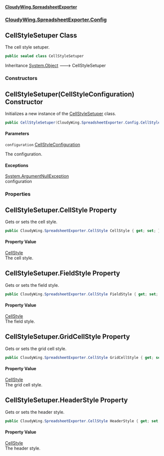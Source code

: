#### [CloudyWing.SpreadsheetExporter](index.md 'index')
### [CloudyWing.SpreadsheetExporter.Config](CloudyWing.SpreadsheetExporter.Config.md 'CloudyWing.SpreadsheetExporter.Config')

## CellStyleSetuper Class

The cell style setuper.

```csharp
public sealed class CellStyleSetuper
```

Inheritance [System.Object](https://docs.microsoft.com/en-us/dotnet/api/System.Object 'System.Object') &#129106; CellStyleSetuper
### Constructors

<a name='CloudyWing.SpreadsheetExporter.Config.CellStyleSetuper.CellStyleSetuper(CloudyWing.SpreadsheetExporter.Config.CellStyleConfiguration)'></a>

## CellStyleSetuper(CellStyleConfiguration) Constructor

Initializes a new instance of the [CellStyleSetuper](CloudyWing.SpreadsheetExporter.Config.CellStyleSetuper.md 'CloudyWing.SpreadsheetExporter.Config.CellStyleSetuper') class.

```csharp
public CellStyleSetuper(CloudyWing.SpreadsheetExporter.Config.CellStyleConfiguration configuration);
```
#### Parameters

<a name='CloudyWing.SpreadsheetExporter.Config.CellStyleSetuper.CellStyleSetuper(CloudyWing.SpreadsheetExporter.Config.CellStyleConfiguration).configuration'></a>

`configuration` [CellStyleConfiguration](CloudyWing.SpreadsheetExporter.Config.CellStyleConfiguration.md 'CloudyWing.SpreadsheetExporter.Config.CellStyleConfiguration')

The configuration.

#### Exceptions

[System.ArgumentNullException](https://docs.microsoft.com/en-us/dotnet/api/System.ArgumentNullException 'System.ArgumentNullException')  
configuration
### Properties

<a name='CloudyWing.SpreadsheetExporter.Config.CellStyleSetuper.CellStyle'></a>

## CellStyleSetuper.CellStyle Property

Gets or sets the cell style.

```csharp
public CloudyWing.SpreadsheetExporter.CellStyle CellStyle { get; set; }
```

#### Property Value
[CellStyle](CloudyWing.SpreadsheetExporter.CellStyle.md 'CloudyWing.SpreadsheetExporter.CellStyle')  
The cell style.

<a name='CloudyWing.SpreadsheetExporter.Config.CellStyleSetuper.FieldStyle'></a>

## CellStyleSetuper.FieldStyle Property

Gets or sets the field style.

```csharp
public CloudyWing.SpreadsheetExporter.CellStyle FieldStyle { get; set; }
```

#### Property Value
[CellStyle](CloudyWing.SpreadsheetExporter.CellStyle.md 'CloudyWing.SpreadsheetExporter.CellStyle')  
The field style.

<a name='CloudyWing.SpreadsheetExporter.Config.CellStyleSetuper.GridCellStyle'></a>

## CellStyleSetuper.GridCellStyle Property

Gets or sets the grid cell style.

```csharp
public CloudyWing.SpreadsheetExporter.CellStyle GridCellStyle { get; set; }
```

#### Property Value
[CellStyle](CloudyWing.SpreadsheetExporter.CellStyle.md 'CloudyWing.SpreadsheetExporter.CellStyle')  
The grid cell style.

<a name='CloudyWing.SpreadsheetExporter.Config.CellStyleSetuper.HeaderStyle'></a>

## CellStyleSetuper.HeaderStyle Property

Gets or sets the header style.

```csharp
public CloudyWing.SpreadsheetExporter.CellStyle HeaderStyle { get; set; }
```

#### Property Value
[CellStyle](CloudyWing.SpreadsheetExporter.CellStyle.md 'CloudyWing.SpreadsheetExporter.CellStyle')  
The header style.